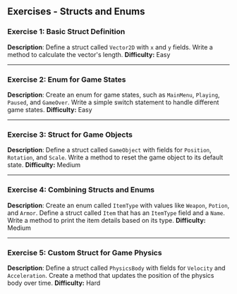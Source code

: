 ## Exercises - Structs and Enums

### Exercise 1: Basic Struct Definition

**Description**: Define a struct called `Vector2D` with `x` and `y` fields. Write a method to calculate the vector's length.
**Difficulty:** Easy

---

### Exercise 2: Enum for Game States

**Description**: Create an enum for game states, such as `MainMenu`, `Playing`, `Paused`, and `GameOver`. Write a simple switch statement to handle different game states.
**Difficulty:** Easy

---

### Exercise 3: Struct for Game Objects

**Description**: Define a struct called `GameObject` with fields for `Position`, `Rotation`, and `Scale`. Write a method to reset the game object to its default state.
**Difficulty:** Medium

---

### Exercise 4: Combining Structs and Enums

**Description**: Create an enum called `ItemType` with values like `Weapon`, `Potion`, and `Armor`. Define a struct called `Item` that has an `ItemType` field and a `Name`. Write a method to print the item details based on its type.
**Difficulty:** Medium

---

### Exercise 5: Custom Struct for Game Physics

**Description**: Define a struct called `PhysicsBody` with fields for `Velocity` and `Acceleration`. Create a method that updates the position of the physics body over time.
**Difficulty:** Hard